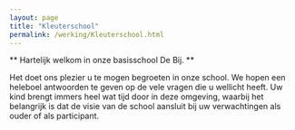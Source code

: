 ```yaml
---
layout: page
title: "Kleuterschool"
permalink: /werking/Kleuterschool.html
--- 
```

	
** Hartelijk welkom in onze basisschool De Bij. **

Het doet ons plezier u te mogen begroeten in onze school. We hopen een heleboel antwoorden te geven op de vele vragen die u wellicht heeft. Uw kind brengt immers heel wat tijd door in deze omgeving, waarbij het belangrijk is dat de visie van de school aansluit bij uw verwachtingen als ouder of als participant.
